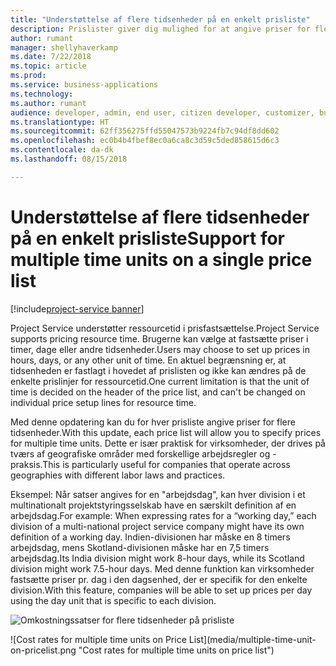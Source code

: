 ```yaml
---
title: "Understøttelse af flere tidsenheder på en enkelt prisliste"
description: Prislister giver dig mulighed for at angive priser for flere tidsenheder
author: rumant
manager: shellyhaverkamp
ms.date: 7/22/2018
ms.topic: article
ms.prod: 
ms.service: business-applications
ms.technology: 
ms.author: rumant
audience: developer, admin, end user, citizen developer, customizer, business analyst, IT pro
ms.translationtype: HT
ms.sourcegitcommit: 62ff356275ffd55047573b9224fb7c94df8dd602
ms.openlocfilehash: ec0b4b4fbef8ec0a6ca8c3d59c5ded858615d6c3
ms.contentlocale: da-dk
ms.lasthandoff: 08/15/2018

---
```

#   <a name="support-for-multiple-time-units-on-a-single-price-list"></a><span data-ttu-id="7d94f-103">Understøttelse af flere tidsenheder på en enkelt prisliste</span><span class="sxs-lookup"><span data-stu-id="7d94f-103">Support for multiple time units on a single price list</span></span>

[!include[project-service banner](../../../includes/project-service.md)]




<span data-ttu-id="7d94f-104">Project Service understøtter ressourcetid i prisfastsættelse.</span><span class="sxs-lookup"><span data-stu-id="7d94f-104">Project Service supports pricing resource time.</span></span> <span data-ttu-id="7d94f-105">Brugerne kan vælge at fastsætte priser i timer, dage eller andre tidsenheder.</span><span class="sxs-lookup"><span data-stu-id="7d94f-105">Users may choose to set up prices in hours, days, or any other unit of time.</span></span> <span data-ttu-id="7d94f-106">En aktuel begrænsning er, at tidsenheden er fastlagt i hovedet af prislisten og ikke kan ændres på de enkelte prislinjer for ressourcetid.</span><span class="sxs-lookup"><span data-stu-id="7d94f-106">One current limitation is that the unit of time is decided on the header of the price list, and can't be changed on individual price setup lines for resource time.</span></span> 

<span data-ttu-id="7d94f-107">Med denne opdatering kan du for hver prisliste angive priser for flere tidsenheder.</span><span class="sxs-lookup"><span data-stu-id="7d94f-107">With this update, each price list will allow you to specify prices for multiple time units.</span></span> <span data-ttu-id="7d94f-108">Dette er især praktisk for virksomheder, der drives på tværs af geografiske områder med forskellige arbejdsregler og -praksis.</span><span class="sxs-lookup"><span data-stu-id="7d94f-108">This is particularly useful for companies that operate across geographies with different labor laws and practices.</span></span> 

<span data-ttu-id="7d94f-109">Eksempel: Når satser angives for en "arbejdsdag", kan hver division i et multinationalt projektstyringsselskab have en særskilt definition af en arbejdsdag.</span><span class="sxs-lookup"><span data-stu-id="7d94f-109">For example: When expressing rates for a “working day,” each division of a multi-national project service company might have its own definition of a working day.</span></span> <span data-ttu-id="7d94f-110">Indien-divisionen har måske en 8 timers arbejdsdag, mens Skotland-divisionen måske har en 7,5 timers arbejdsdag.</span><span class="sxs-lookup"><span data-stu-id="7d94f-110">Its India division might work 8-hour days, while its Scotland division might work 7.5-hour days.</span></span> <span data-ttu-id="7d94f-111">Med denne funktion kan virksomheder fastsætte priser pr. dag i den dagsenhed, der er specifik for den enkelte division.</span><span class="sxs-lookup"><span data-stu-id="7d94f-111">With this feature, companies will be able to set up prices per day using the day unit that is specific to each division.</span></span>

<span data-ttu-id="7d94f-112">![Omkostningssatser for flere tidsenheder på prisliste](media/multiple-time-unit-on-pricelist.png "Omkostningssatser for flere tidsenheder på prisliste")
<!-- Picture 2 --></span><span class="sxs-lookup"><span data-stu-id="7d94f-112">![Cost rates for multiple time units on Price List](media/multiple-time-unit-on-pricelist.png "Cost rates for multiple time units on price list")
<!-- Picture 2 --></span></span>

